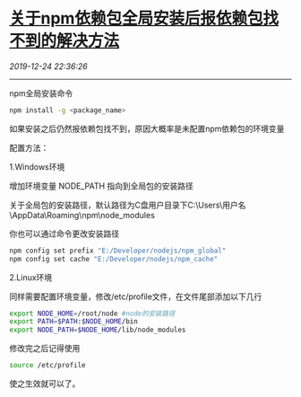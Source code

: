 # [关于npm依赖包全局安装后报依赖包找不到的解决方法](https://blog.csdn.net/woaidouya123/article/details/103690638)
*2019-12-24 22:36:26*

---
<p>npm全局安装命令</p> 

```bash
npm install -g <package_name>
``` 
<p>如果安装之后仍然报依赖包找不到，原因大概率是未配置npm依赖包的环境变量</p> 
<p>配置方法：</p> 
<p>1.Windows环境</p> 
<p>增加环境变量 NODE_PATH 指向到全局包的安装路径</p> 
<p>关于全局包的安装路径，默认路径为C盘用户目录下C:\Users\用户名\AppData\Roaming\npm\node_modules</p> 
<p>你也可以通过命令更改安装路径</p> 

```bash
npm config set prefix "E:/Developer/nodejs/npm_global"
npm config set cache "E:/Developer/nodejs/npm_cache"
``` 
<p>2.Linux环境</p> 
<p>同样需要配置环境变量，修改/etc/profile文件，在文件尾部添加以下几行</p> 

```bash
export NODE_HOME=/root/node #node的安装路径
export PATH=$PATH:$NODE_HOME/bin
export NODE_PATH=$NODE_HOME/lib/node_modules
``` 
<p>修改完之后记得使用</p> 

```bash
source /etc/profile
``` 
<p>使之生效就可以了。</p>
